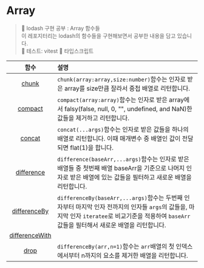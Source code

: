 # Array

> 👟 lodash 구현 공부 : Array 함수들<br/>
> 이 레포지터리는 lodash의 함수들을 구현해보면서 공부한 내용을 담고 있습니다.<br/>
> 🧪 테스트: vitest
> 🐥 타입스크립트

|                                        함수                                         | 설명                                                                                                                                                                                               |
| :---------------------------------------------------------------------------------: | :------------------------------------------------------------------------------------------------------------------------------------------------------------------------------------------------- |
|          [chunk](https://github.com/Pyotato/Pyodash/tree/main/Array/chunk)          | `chunk(array:array,size:number)`함수는 인자로 받은 array를 size만큼 잘라서 중첩 배열로 리턴합니다.                                                                                                 |
|        [compact](https://github.com/Pyotato/Pyodash/tree/main/Array/compact)        | `compact(array:array)`함수는 인자로 받은 array에서 falsy(false, null, 0, "", undefined, and NaN)한 값들을 제거하고 리턴합니다.                                                                     |
|         [concat](https://github.com/Pyotato/Pyodash/tree/main/Array/concat)         | `concat(...args)`함수는 인자로 받은 값들을 하나의 배열로 리턴합니다. 이때 매개변수 중 배열인 값이 전달되면 flat(1)을 합니다.                                                                       |
|     [difference](https://github.com/Pyotato/Pyodash/tree/main/Array/difference)     | `difference(baseArr,...args)`함수는 인자로 받은 배열들 중 첫번째 배열 baseArr을 기준으로 나머지 인자로 받은 배열에 있는 값들을 필터하고 새로운 배열을 리턴합니다.                                  |
|   [differenceBy](https://github.com/Pyotato/Pyodash/tree/main/Array/differenceBy)   | `differenceBy(baseArr,...args)`함수는 두번째 인자부터 마지막 인자 전까지의 인자들 `args`의 값들을, 마지막 인자 `iteratee`로 비교기준을 적용하여 `baseArr`값들을 필터해서 새로운 배열을 리턴합니다. |
| [differenceWith](https://github.com/Pyotato/Pyodash/tree/main/Array/differenceWith) |                                                                                                                                                                                                    |
|           [drop](https://github.com/Pyotato/Pyodash/tree/main/Array/drop)           | `differenceBy(arr,n=1)`함수는 `arr`배열의 첫 인덱스에서부터 n까지의 요소를 제거한 배열을 리턴합니다.                                                                                               |

